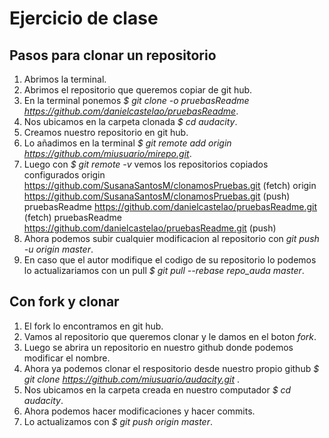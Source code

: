 # Ejercicio de clase

## Pasos para clonar un repositorio
1. Abrimos la terminal.
2. Abrimos el repositorio que queremos copiar de git hub.
3. En la terminal ponemos _$ git clone -o pruebasReadme https://github.com/danielcastelao/pruebasReadme_.
4. Nos ubicamos en la carpeta clonada _$ cd audacity_.
5. Creamos nuestro repositorio en git hub.
6. Lo añadimos en la terminal _$ git remote add origin https://github.com/miusuario/mirepo.git_.
7. Luego con _$ git remote -v_ vemos los repositorios copiados configurados
    origin https://github.com/SusanaSantosM/clonamosPruebas.git (fetch)
    origin https://github.com/SusanaSantosM/clonamosPruebas.git (push)
    pruebasReadme https://github.com/danielcastelao/pruebasReadme.git (fetch)
    pruebasReadme https://github.com/danielcastelao/pruebasReadme.git (push)
8. Ahora podemos subir cualquier modificacion al repositorio con _git push -u origin master_.
9. En caso que el autor modifique el codigo de su repositorio lo podemos lo actualizariamos con un pull _$ git pull --rebase repo_auda master_.

## Con fork y clonar
1. El fork lo encontramos en git hub.
2. Vamos al repositorio que queremos clonar y le damos en el boton *fork*.
3. Luego se abrira un repositorio en nuestro github donde podemos modificar el nombre.
4. Ahora ya podemos clonar el respositorio desde nuestro propio github _$ git clone https://github.com/miusuario/audacity.git_ .
5. Nos ubicamos en la carpeta creada en nuestro computador _$ cd audacity_.
6. Ahora podemos hacer modificaciones y hacer commits.
7. Lo actualizamos con _$ git push origin master_.



